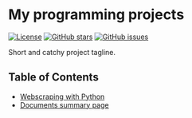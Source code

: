 # My programming projects

[![License](https://img.shields.io/badge/License-MIT-blue.svg)](https://opensource.org/licenses/MIT)
[![GitHub stars](https://img.shields.io/github/stars/yourusername/repository.svg)](https://github.com/yourusername/repository/stargazers)
[![GitHub issues](https://img.shields.io/github/issues/yourusername/repository.svg)](https://github.com/yourusername/repository/issues)

Short and catchy project tagline.

## Table of Contents

- [Webscraping with Python](#webscraping-with-python)
- [Documents summary page](#documents-summary-page)
